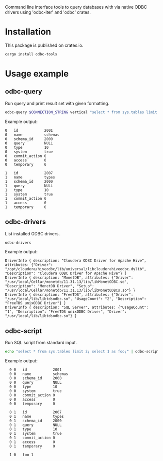 Command line interface tools to query databases with via native ODBC drivers using 'odbc-iter' and 'odbc' crates.

Installation
===========

This package is published on crates.io.

```sh
cargo install odbc-tools
```

Usage example
===========

odbc-query
-----------

Run query and print result set with given formatting.

```sh
odbc-query $CONNECTION_STRING vertical "select * from sys.tables limit 2"
```

Example output:
```
0   id            2001
0   name          schemas
0   schema_id     2000
0   query         NULL
0   type          10
0   system        true
0   commit_action 0
0   access        0
0   temporary     0

1   id            2007
1   name          types
1   schema_id     2000
1   query         NULL
1   type          10
1   system        true
1   commit_action 0
1   access        0
1   temporary     0
```

odbc-drivers
-----------

List installed ODBC drivers.

```sh
odbc-drivers
```

Example output:
```
DriverInfo { description: "Cloudera ODBC Driver for Apache Hive", attributes: {"Driver": "/opt/cloudera/hiveodbc/lib/universal/libclouderahiveodbc.dylib", "Description": "Cloudera ODBC Driver for Apache Hive"} }
DriverInfo { description: "MonetDB", attributes: {"Driver": "/usr/local/Cellar/monetdb/11.31.13/lib/libMonetODBC.so", "Description": "MonetDB Driver", "Setup": "/usr/local/Cellar/monetdb/11.31.13/lib/libMonetODBCs.so"} }
DriverInfo { description: "FreeTDS", attributes: {"Driver": "/usr/local/lib/libtdsodbc.so", "UsageCount": "2", "Description": "FreeTDS unixODBC Driver"} }
DriverInfo { description: "SQL Server", attributes: {"UsageCount": "1", "Description": "FreeTDS unixODBC Driver", "Driver": "/usr/local/lib/libtdsodbc.so"} }
```

odbc-script
-----------

Run SQL script from standard input.

```sh
echo "select * from sys.tables limit 2; select 1 as foo;" | odbc-script $CONNECTION_STRING
```

Example output:
```
  0 0   id            2001
  0 0   name          schemas
  0 0   schema_id     2000
  0 0   query         NULL
  0 0   type          10
  0 0   system        true
  0 0   commit_action 0
  0 0   access        0
  0 0   temporary     0

  0 1   id            2007
  0 1   name          types
  0 1   schema_id     2000
  0 1   query         NULL
  0 1   type          10
  0 1   system        true
  0 1   commit_action 0
  0 1   access        0
  0 1   temporary     0

  1 0   foo 1
```